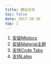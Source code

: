 ```yaml
---
title: 建站日志
toc: false
date: 2017-10-30
top: 1
---
```


1. [安装Mkdocs](https://www.mkdocs.org/#installation)
2. [安装Material主题](https://squidfunk.github.io/mkdocs-material/)
3. [支持Code Tabs](https://yacir.github.io/markdown-fenced-code-tabs/)
4. [支持Latex](https://squidfunk.github.io/mkdocs-material/extensions/pymdown/)

